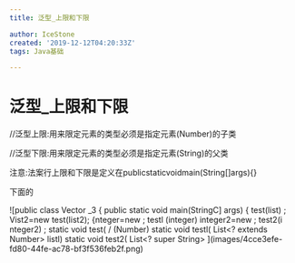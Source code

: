 ```yaml
---
title: 泛型_上限和下限

author: IceStone
created: '2019-12-12T04:20:33Z'
tags: Java基础

---
```


# 泛型_上限和下限

//泛型上限:用来限定元素的类型必须是指定元素(Number)的子类

//泛型下限:用来限定元素的类型必须是指定元素(String)的父类

注意:法案行上限和下限是定义在publicstaticvoidmain(String[]args){}

下面的

 
![public class Vector _3 { 
public static void main(StringC] args) { 
test(list) ; 
Vist2=new 
test(Iist2); 
{nteger=new ; 
testl (integer) 
integer2=new ; 
test2(i nteger2) ; 
static void test( 
/ (Number) 
static void testl( List<? extends Number> listl) 
static void test2( List<? super String> ](images/4cce3efe-fd80-44fe-ac78-bf3f536feb2f.png)

